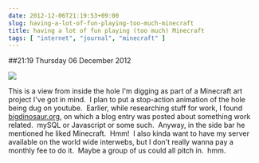 ```yaml
---
date: 2012-12-06T21:19:53+09:00
slug: having-a-lot-of-fun-playing-too-much-minecraft
title: having a lot of fun playing (too much) Minecraft
tags: [ "internet", "journal", "minecraft" ]
---
```


##21:19 Thursday 06 December 2012

[![](/images/2012/12/Screen-Shot-2012-12-06-at-9.11.15-PM-300x169.png)](/images/2012/12/Screen-Shot-2012-12-06-at-9.11.15-PM.png)

This is a view from inside the hole I'm digging as part of a Minecraft art project I've got in mind.  I plan to put a stop-action animation of the hole being dug on youtube.  Earlier, while researching stuff for work, I found [bigdinosaur.org](https://www.bigdinosaur.org/), on which a blog entry was posted about something work related.  mySQL or Javascript or some such.  Anyway, in the side bar he mentioned he liked Minecraft.  Hmm!  I also kinda want to have my server available on the world wide interwebs, but I don't really wanna pay a monthly fee to do it.  Maybe a group of us could all pitch in.  hmm.
